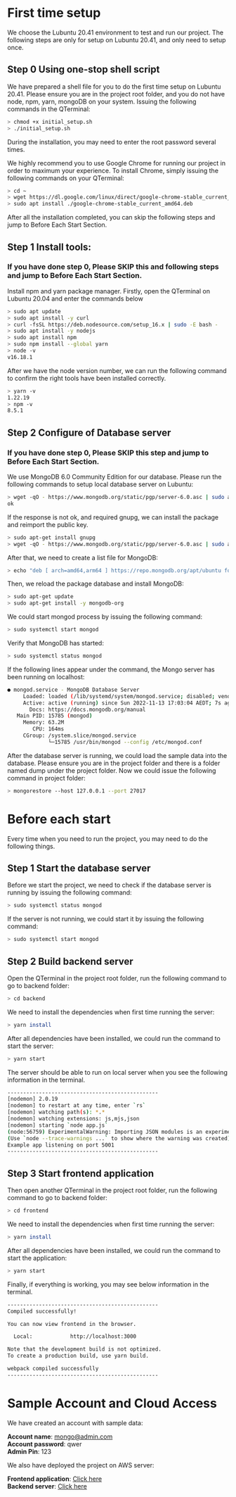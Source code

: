 # First time setup

We choose the Lubuntu 20.41 environment to test and run our project. The following steps are only for setup on Lubuntu 20.41, and only need to setup once.

## Step 0 Using one-stop shell script

We have prepared a shell file for you to do the first time setup on Lubuntu 20.41.
Please ensure you are in the project root folder, and you do not have node, npm, yarn, mongoDB on your system.
Issuing the following commands in the QTerminal:
```sh
> chmod +x initial_setup.sh
> ./initial_setup.sh
```
During the installation, you may need to enter the root password several times.

We highly recommend you to use Google Chrome for running our project in order to maximum your experience. To install Chrome, simply issuing the following commands on your QTerminal:

```sh
> cd ~
> wget https://dl.google.com/linux/direct/google-chrome-stable_current_amd64.deb
> sudo apt install ./google-chrome-stable_current_amd64.deb
```

After all the installation completed, you can skip the following steps and jump to Before Each Start Section.

## Step 1 Install tools:   
### **If you have done step 0, Please SKIP this and following steps and jump to Before Each Start Section.**   
Install npm and yarn package manager.
Firstly, open the QTerminal on Lubuntu 20.04 and enter the commands below
```sh
> sudo apt update
> sudo apt install -y curl
> curl -fsSL https://deb.nodesource.com/setup_16.x | sudo -E bash -
> sudo apt install -y nodejs
> sudo apt install npm
> sudo npm install --global yarn
> node -v
v16.18.1
```
After we have the node version number, we can run the following command to confirm the right tools have been installed correctly.

```sh
> yarn -v
1.22.19
> npm -v
8.5.1
```

## Step 2 Configure of Database server
### **If you have done step 0, Please SKIP this step and jump to Before Each Start Section.**   
We use MongoDB 6.0 Community Edition for our database. Please run the following commands to setup local database server on Lubuntu:
```sh
> wget -qO - https://www.mongodb.org/static/pgp/server-6.0.asc | sudo apt-key add -
ok
```
If the response is not ok, and required gnupg, we can install the package and reimport the public key. 
```sh
> sudo apt-get install gnupg
> wget -qO - https://www.mongodb.org/static/pgp/server-6.0.asc | sudo apt-key add -
```
After that, we need to create a list file for MongoDB:
```sh
> echo "deb [ arch=amd64,arm64 ] https://repo.mongodb.org/apt/ubuntu focal/mongodb-org/6.0 multiverse" | sudo tee /etc/apt/sources.list.d/mongodb-org-6.0.list    
```
Then, we reload the package database and install MongoDB:
```sh
> sudo apt-get update
> sudo apt-get install -y mongodb-org
```
We could start mongod process by issuing the following command:
```sh
> sudo systemctl start mongod
```
Verify that MongoDB has started:
```sh
> sudo systemctl status mongod
```
If the following lines appear under the command, the Mongo server has been running on localhost:
```sh
● mongod.service - MongoDB Database Server
     Loaded: loaded (/lib/systemd/system/mongod.service; disabled; vendor preset: enabled)
     Active: active (running) since Sun 2022-11-13 17:03:04 AEDT; 7s ago
       Docs: https://docs.mongodb.org/manual
   Main PID: 15785 (mongod)
     Memory: 63.2M
        CPU: 164ms
     CGroup: /system.slice/mongod.service
             └─15785 /usr/bin/mongod --config /etc/mongod.conf
```
After the database server is running, we could load the sample data into the database.
Please ensure you are in the project folder and there is a folder named dump under the project folder.
Now we could issue the following command in project folder:
```sh
> mongorestore --host 127.0.0.1 --port 27017
```

# Before each start

Every time when you need to run the project, you may need to do the following things.

## Step 1 Start the database server
Before we start the project, we need to check if the database server is running by issuing the following command:
```sh
> sudo systemctl status mongod
```
If the server is not running, we could start it by issuing the following command:
```sh
> sudo systemctl start mongod
```

## Step 2 Build backend server

Open the QTerminal in the project root folder, run the following command to go to backend folder:
```sh
> cd backend
```
We need to install the dependencies when first time running the server:
```sh
> yarn install
```
After all dependencies have been installed, we could run the command to start the server:
```sh
> yarn start
```
The server should be able to run on local server when you see the following information in the terminal.
```sh
------------------------------------------------
[nodemon] 2.0.19
[nodemon] to restart at any time, enter `rs`
[nodemon] watching path(s): *.*
[nodemon] watching extensions: js,mjs,json
[nodemon] starting `node app.js`
(node:56759) ExperimentalWarning: Importing JSON modules is an experimental feature. This feature could change at any time
(Use `node --trace-warnings ...` to show where the warning was created)
Example app listening on port 5001
------------------------------------------------
```  

## Step 3 Start frontend application

Then open another QTerminal in the project root folder, run the following command to go to backend folder:
```sh
> cd frontend
```
We need to install the dependencies when first time running the server:
```sh
> yarn install
```
After all dependencies have been installed, we could run the command to start the application:
```sh
> yarn start
```
Finally, if everything is working, you may see below information in the terminal.
```sh
------------------------------------------------
Compiled successfully!

You can now view frontend in the browser.

  Local:            http://localhost:3000

Note that the development build is not optimized.
To create a production build, use yarn build.

webpack compiled successfully
------------------------------------------------
```

# Sample Account and Cloud Access

We have created an account with sample data:

**Account name**: mongo@admin.com   
**Account password**: qwer   
**Admin Pin**: 123   

We also have deployed the project on AWS server:

**Frontend application**: [Click here](https://production.d3rtjtn92vn19k.amplifyapp.com/)   
**Backend server**: [Click here](https://d2ny6ajz2dvgp0.cloudfront.net)
